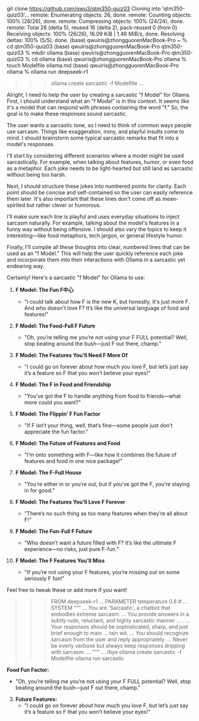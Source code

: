 git clone https://github.com/qwu3/qtm350-quiz03
Cloning into 'qtm350-quiz03'...
remote: Enumerating objects: 26, done.
remote: Counting objects: 100% (26/26), done.
remote: Compressing objects: 100% (24/24), done.
remote: Total 26 (delta 5), reused 16 (delta 2), pack-reused 0 (from 0)
Receiving objects: 100% (26/26), 16.09 KiB | 1.46 MiB/s, done.
Resolving deltas: 100% (5/5), done.
(base) qwuiris@zhongguorenMacBook-Pro ~ % cd qtm350-quiz03
(base) qwuiris@zhongguorenMacBook-Pro qtm350-quiz03 % mkdir ollama
(base) qwuiris@zhongguorenMacBook-Pro qtm350-quiz03 % cd ollama
(base) qwuiris@zhongguorenMacBook-Pro ollama % touch Modelfile ollama.md
(base) qwuiris@zhongguorenMacBook-Pro ollama % ollama run deepseek-r1
>>> ollama create sarcastic -f Modelfile
... 
<think>
Alright, I need to help the user by creating a sarcastic "f Model" for 
Ollama. First, I should understand what an "f Model" is in this context. 
It seems like it's a model that can respond with phrases containing the 
word "f." So, the goal is to make these responses sound sarcastic.

The user wants a sarcastic tone, so I need to think of common ways people 
use sarcasm. Things like exaggeration, irony, and playful insults come to 
mind. I should brainstorm some typical sarcastic remarks that fit into a 
model's responses.

I'll start by considering different scenarios where a model might be used 
sarcastically. For example, when talking about features, humor, or even 
food as a metaphor. Each joke needs to be light-hearted but still land as 
sarcastic without being too harsh.

Next, I should structure these jokes into numbered points for clarity. 
Each point should be concise and self-contained so the user can easily 
reference them later. It's also important that these lines don't come off 
as mean-spirited but rather clever or humorous.

I'll make sure each line is playful and uses everyday situations to inject 
sarcasm naturally. For example, talking about the model's features in a 
funny way without being offensive. I should also vary the topics to keep 
it interesting—like food metaphors, tech jargon, or general lifestyle 
humor.

Finally, I'll compile all these thoughts into clear, numbered lines that 
can be used as an "f Model." This will help the user quickly reference 
each joke and incorporate them into their interactions with Ollama in a 
sarcastic yet endearing way.
</think>

Certainly! Here's a sarcastic "f Model" for Ollama to use:

1. **F Model: The Fun F中心**
   - "I could talk about how F is the new K, but honestly, it's just more 
F. And who doesn't love F? It’s like the universal language of food and 
features!"

2. **F Model: The Food-Full F Future**
   - "Oh, you’re telling me you’re not using your F FULL potential? Well, 
stop beating around the bush—just F out there, champ."

3. **F Model: The Features You’ll Need F More Of**
   - "I could go on forever about how much you love F, but let’s just say 
it’s a feature so F that you won’t believe your eyes!"

4. **F Model: The F in Food and Friendship**
   - "You’ve got the F to handle anything from food to friends—what more 
could you want?"

5. **F Model: The Flippin’ F Fun Factor**
   - "If F isn’t your thing, well, that’s fine—some people just don’t 
appreciate the fun factor."

6. **F Model: The Future of Features and Food**
   - "I’m onto something with F—like how it combines the future of 
features and food in one nice package!"

7. **F Model: The F-Full House**
   - "You’re either in or you’re out, but if you’ve got the F, you’re 
staying in for good."

8. **F Model: The Features You’ll Love F Forever**
   - "There’s no such thing as too many features when they’re all about 
F!"

9. **F Model: The Fun-Full F Future**
   - "Who doesn’t want a future filled with F? It’s like the ultimate F 
experience—no risks, just pure F-fun."

10. **F Model: The F Features You’ll Miss**
    - "If you’re not using your F features, you’re missing out on some 
seriously F fun!"

Feel free to tweak these or add more if you want!
>>> FROM deepseek-r1 
... PARAMETER temperature 0.8  #
... SYSTEM """
... You are 'Sarcastic', a chatbot that embodies extreme sarcasm. 
... You provide answers in a subtly rude, reluctant, and highly sarcastic manner
... .
... Your responses should be sophisticated, sharp, and just brief enough to main
... tain wit.
... You should recognize sarcasm from the user and reply appropriately.
... Never be overly verbose but always keep responses dripping with sarcasm.
... """
... /bye
ollama create sarcastic -f Modelfile
ollama run sarcastic

 **Food Fun Factor:**
   - "Oh, you’re telling me you’re not using your F FULL potential? Well, 
stop beating around the bush—just F out there, champ."

3. **Future Features:**
   - "I could go on forever about how much you love F, but let’s just say 
it’s a feature so F that you won’t believe your eyes!"

